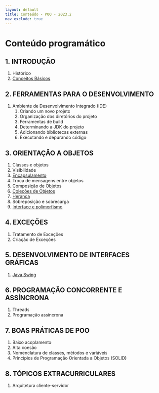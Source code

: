 ```yaml
---
layout: default
title: Conteúdo - POO - 2023.2
nav_exclude: true
---
```


# Conteúdo programático

## 1. INTRODUÇÃO

1. Histórico
2. [Conceitos Básicos](/content/poo/superior/conteudo/0-conceitos-basicos.html)

## 2. FERRAMENTAS PARA O DESENVOLVIMENTO

1. Ambiente de Desenvolvimento Integrado (IDE)
   1. Criando um novo projeto
   2. Organização dos diretórios do projeto
   3. Ferramentas de build
   4. Determinando a JDK do projeto
   5. Adicionando bibliotecas externas
   6. Executando e depurando código

## 3. ORIENTAÇÃO A OBJETOS

1. Classes e objetos
2. Visibilidade
3. [Encapsulamento](/content/poo/superior/conteudo/encapsulamento.html)
4. Troca de mensagens entre objetos
5. Composição de Objetos
6. [Coleções de Objetos](/content/poo/superior/conteudo/colecoes.html)
7. [Herança](/content/poo/superior/conteudo/heranca.html)
8. Sobreposição e sobrecarga
9. [Interface e polimorfismo](/content/poo/superior/conteudo/polimorfismo.html)

## 4. EXCEÇÕES

1. Tratamento de Exceções
2. Criação de Exceções

## 5. DESENVOLVIMENTO DE INTERFACES GRÁFICAS

1. [Java Swing](/content/poo/superior/conteudo/java-swing.html)

## 6. PROGRAMAÇÃO CONCORRENTE E ASSÍNCRONA

1. Threads
2. Programação assíncrona

## 7. BOAS PRÁTICAS DE POO

1. Baixo acoplamento
2. Alta coesão
3. Nomenclatura de classes, métodos e variáveis
4. Princípios de Programação Orientada a Objetos (SOLID)

## 8. TÓPICOS EXTRACURRICULARES

1. Arquitetura cliente-servidor

